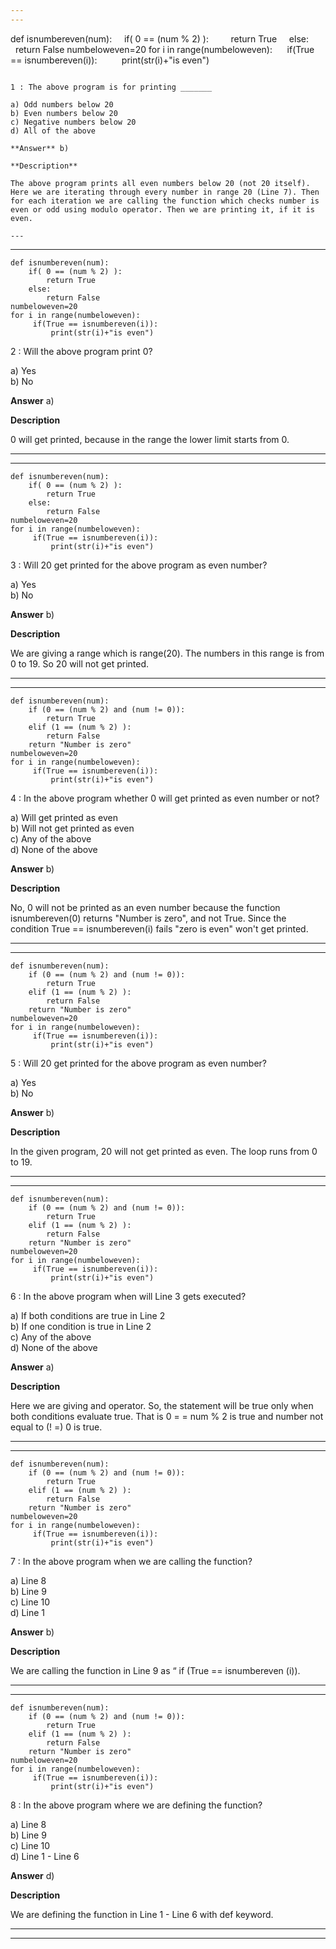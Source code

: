 ```yaml
---
---


```
def isnumbereven(num):
    if( 0 == (num % 2) ):
        return True
    else:
        return False
numbeloweven=20
for i in range(numbeloweven):
     if(True == isnumbereven(i)):
         print(str(i)+"is even")
```

1 : The above program is for printing _______  

a) Odd numbers below 20   
b) Even numbers below 20   
c) Negative numbers below 20  
d) All of the above  

**Answer** b) 

**Description** 

The above program prints all even numbers below 20 (not 20 itself). Here we are iterating through every number in range 20 (Line 7). Then for each iteration we are calling the function which checks number is even or odd using modulo operator. Then we are printing it, if it is even.  

---
```

---


```
def isnumbereven(num):
    if( 0 == (num % 2) ):
        return True
    else:
        return False
numbeloweven=20
for i in range(numbeloweven):
     if(True == isnumbereven(i)):
         print(str(i)+"is even")
```

2 : Will the above program print 0?  

a) Yes   
b) No  

**Answer** a) 

**Description**  

0 will get printed, because in the range the lower limit starts from 0.  

---
---


```
def isnumbereven(num):
    if( 0 == (num % 2) ):
        return True
    else:
        return False
numbeloweven=20
for i in range(numbeloweven):
     if(True == isnumbereven(i)):
         print(str(i)+"is even")
```

3 : Will 20 get printed for the above program as even number?  

a) Yes   
b) No  

**Answer** b) 

**Description** 

We are giving a range which is range(20). The numbers in this range is from 0 to 19. So 20 will not get printed.  

---
---


```
def isnumbereven(num):
    if (0 == (num % 2) and (num != 0)):
        return True
    elif (1 == (num % 2) ):
        return False
    return "Number is zero"
numbeloweven=20
for i in range(numbeloweven):
     if(True == isnumbereven(i)):
         print(str(i)+"is even")
```

4 : In the above program whether 0 will get printed as even number or not?  

a) Will get printed as even   
b) Will not get printed as even  
c) Any of the above   
d) None of the above  

**Answer** b) 

**Description**

No, 0 will not be printed as an even number because the function isnumbereven(0) returns "Number is zero", and not True. Since the condition True == isnumbereven(i) fails "zero is even" won't get printed.

---
---


```
def isnumbereven(num):
    if (0 == (num % 2) and (num != 0)):
        return True
    elif (1 == (num % 2) ):
        return False
    return "Number is zero"
numbeloweven=20
for i in range(numbeloweven):
     if(True == isnumbereven(i)):
         print(str(i)+"is even")
```

5 : Will 20 get printed for the above program as even number?  

a) Yes   
b) No  

**Answer** b) 

**Description**

In the given program, 20 will not get printed as even. The loop runs from 0 to 19.  

---
---


```
def isnumbereven(num):
    if (0 == (num % 2) and (num != 0)):
        return True
    elif (1 == (num % 2) ):
        return False
    return "Number is zero"
numbeloweven=20
for i in range(numbeloweven):
     if(True == isnumbereven(i)):
         print(str(i)+"is even")
```

6 : In the above program when will Line 3 gets executed?  

a) If both conditions are true in Line 2   
b) If one condition is true in Line 2   
c) Any of the above   
d) None of the above  

**Answer** a) 

**Description**

Here we are giving and operator. So, the statement will be true only when both conditions evaluate true. That is 0 = = num % 2 is true and number not equal to (! =) 0 is true.

---
---


```
def isnumbereven(num):
    if (0 == (num % 2) and (num != 0)):
        return True
    elif (1 == (num % 2) ):
        return False
    return "Number is zero"
numbeloweven=20
for i in range(numbeloweven):
     if(True == isnumbereven(i)):
         print(str(i)+"is even")
```

7 : In the above program when we are calling the function?   

a) Line 8  
b) Line 9   
c) Line 10   
d) Line 1  

**Answer** b) 

**Description**

We are calling the function in Line 9 as “ if (True == isnumbereven (i)).  

---
---


```
def isnumbereven(num):
    if (0 == (num % 2) and (num != 0)):
        return True
    elif (1 == (num % 2) ):
        return False
    return "Number is zero"
numbeloweven=20
for i in range(numbeloweven):
     if(True == isnumbereven(i)):
         print(str(i)+"is even")
```

8 : In the above program where we are defining the function?  

a) Line 8   
b) Line 9   
c) Line 10   
d) Line 1 - Line 6  

**Answer** d) 

**Description**

We are defining the function in Line 1 - Line 6 with def keyword.  

---
---






